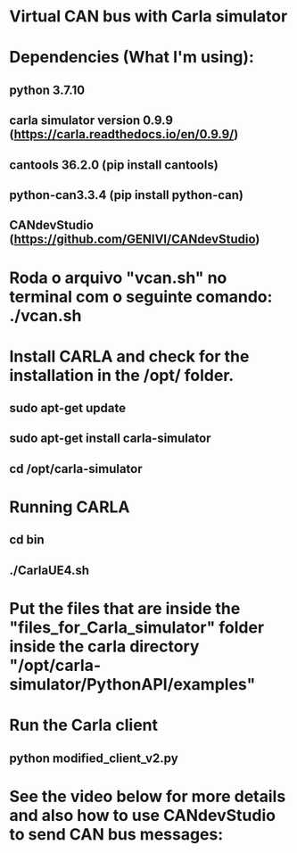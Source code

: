 # Virtual CAN bus with Carla simulator

# Dependencies (What I'm using):

## python 3.7.10
## carla simulator version 0.9.9 (https://carla.readthedocs.io/en/0.9.9/)
## cantools 36.2.0 (pip install cantools)
## python-can3.3.4 (pip install python-can)
## CANdevStudio (https://github.com/GENIVI/CANdevStudio)

# Roda o arquivo "vcan.sh" no terminal com o seguinte comando: ./vcan.sh

# Install CARLA and check for the installation in the /opt/ folder.

## sudo apt-get update
## sudo apt-get install carla-simulator
## cd /opt/carla-simulator

# Running CARLA

## cd bin
## ./CarlaUE4.sh

# Put the files that are inside the "files_for_Carla_simulator" folder inside the carla directory "/opt/carla-simulator/PythonAPI/examples" 
# Run the Carla client
## python modified_client_v2.py 

# See the video below for more details and also how to use CANdevStudio to send CAN bus messages:
